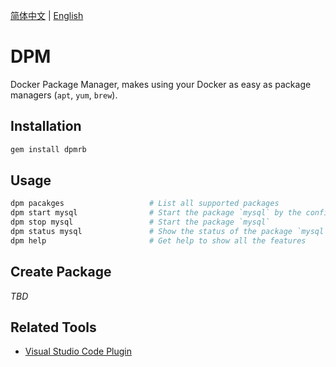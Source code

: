 [简体中文](README.md) | [English](README.en-US.md)

# DPM

Docker Package Manager, makes using your Docker as easy as package managers (`apt`, `yum`, `brew`).

## Installation

```bash
gem install dpmrb
```

## Usage

```bash
dpm pacakges                   # List all supported packages
dpm start mysql                # Start the package `mysql` by the config `packages/mysql.yml`
dpm stop mysql                 # Start the package `mysql`
dpm status mysql               # Show the status of the package `mysql`
dpm help                       # Get help to show all the features
```

## Create Package

*TBD*

## Related Tools

- [Visual Studio Code Plugin](https://marketplace.visualstudio.com/items?itemName=UoooBarry.dpm-vscode)
